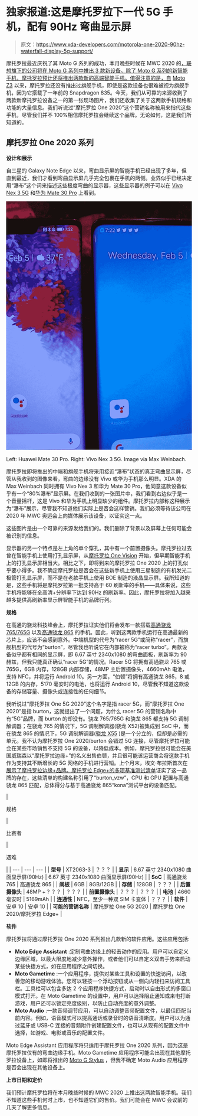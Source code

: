 # 独家报道:这是摩托罗拉下一代 5G 手机，配有 90Hz 弯曲显示屏

> 原文：<https://www.xda-developers.com/motorola-one-2020-90hz-waterfall-display-5g-support/>

摩托罗拉最近庆祝了其 Moto G 系列的成功，本月晚些时候在 MWC 2020 的[，联想旗下的公司将在 Moto G 系列中推出 3 款新设备。除了 Moto G 系列的新智能手机，摩托罗拉预计还将推出两款新的高端智能手机。值得注意的是，自](https://www.xda-developers.com/mwc-2020-preview-lg-sony-motorola-oppo/) [Moto Z3](https://www.xda-developers.com/verizon-moto-z3-announced-5g-moto-mod/) 以来，摩托罗拉还没有推出过旗舰手机，即使是这款设备也很难被视为旗舰手机，因为它搭载了一年前的 Snapdragon 835。今天，我们从可靠的来源收到了两款新摩托罗拉设备之一的第一张现场图片，我们还收集了关于这两款手机规格和功能的大量信息。我们听说过“摩托罗拉 One 2020”这个营销名称被用来指代这些手机，尽管我们并不 100%相信摩托罗拉会继续这个品牌。无论如何，这是我们所知道的。

## 摩托罗拉 One 2020 系列

**设计和展示**

自三星的 Galaxy Note Edge 以来，弯曲显示屏的智能手机已经出现了多年，但直到最近，我们才看到弯曲显示屏几乎完全包裹在手机的两侧。业界似乎已经决定用“瀑布”这个词来描述这些极度弯曲的显示器，这些显示器的例子可以在 [Vivo Nex 3 5G](https://www.xda-developers.com/vivo-nex-3-5g-extreme-curved-display-64mp-camera/) 和[华为 Mate 30 Pro](https://www.xda-developers.com/huawei-mate-30-pro-rs-porsche-design-specifications-features-pricing-availability/) 上看到。

 <picture>![](img/36f64dc5b16760a69a52b6c5747d8d98.png)</picture> 

Left: Huawei Mate 30 Pro. Right: Vivo Nex 3 5G. Image via Max Weinbach.

摩托罗拉即将推出的中端和旗舰手机将采用接近“瀑布”状态的真正弯曲显示屏，尽管从我收到的图像来看，弯曲的边缘没有 Vivo 或华为手机那么明显。XDA 的 Max Weinbach 同时拥有 Vivo Nex 3 和华为 Mate 30 Pro，他同意这款设备似乎有一个“80%瀑布”显示屏。在我们收到的一张图片中，我们看到右边似乎是一个音量摇杆，这是 Vivo 和华为手机上明显缺少的组件。摩托罗拉内部称这种展示为“瀑布”展示，尽管我不知道他们实际上是否会这样营销。我们必须等待该公司在 2020 年 MWC 奥运会上向媒体展示该设备，以证实这一点。

这些图片是由一个可靠的来源发给我们的。我们删除了背景以及屏幕上任何可能会被识别的信息。

显示器的另一个特点是左上角的单个穿孔，其中有一个前置摄像头。摩托罗拉过去曾在智能手机上使用打孔显示屏，从[摩托罗拉 One Vision](https://www.xda-developers.com/motorola-one-vision-android-one-punch-hole-display/) 开始，但早期智能手机上的打孔显示屏相当大。相比之下，即将到来的摩托罗拉 One 2020 上的打孔似乎要小得多。我不确定摩托罗拉是否会在这些新手机上使用三星制造的有机发光二极管打孔显示屏，而不是在老款手机上使用 BOE 制造的液晶显示屏。我所知道的是，这些手机将是摩托罗拉第一批支持高于 60 刷新率的手机——具体来说，这些手机将能够在全高清+分辨率下达到 90Hz 的刷新率。因此，摩托罗拉将加入越来越多提供高刷新率显示屏智能手机的品牌行列。

**规格**

在高通的骁龙科技峰会上，摩托罗拉证实他们将会发布一款搭载[高通骁龙 765/765G](https://www.xda-developers.com/qualcomm-snapdragon-765-processor-specifications-features/) 以及[高通骁龙 865](https://www.xda-developers.com/qualcomm-snapdragon-865-processor-specifications-features/) 的手机。因此，听到这两款手机运行在高通最新的芯片上，应该不会感到意外。中端机型的代号为“racer 5G”或简称“racer”，而旗舰机型的代号为“burton”，尽管我也听说它在内部被称为“racer turbo”。两款设备似乎都有相同的显示屏，即 6.67 英寸 2340x1080 的弯曲面板，刷新率为 90 赫兹，但我只能真正确认“racer 5G”的情况。Racer 5G 将拥有高通骁龙 765 或 765G，6GB 内存，128GB 内部存储，48MP 主后置摄像头，4660mAh 电池，支持 NFC，并将运行 Android 10。另一方面，“伯顿”将拥有高通骁龙 865，8 或 12GB 的内存，5170 毫安时的电池，也将运行 Android 10，尽管我不知道这款设备的存储容量、摄像头或连接性的任何细节。

我听说过“摩托罗拉 One 5G 2020”这个名字是指 racer 5G，而“摩托罗拉 One 2020”是指 burton，这就提出了一个问题，为什么 racer 5G 的营销名称中有“5G”品牌，而 burton 的却没有。骁龙 765/765G 和骁龙 865 都支持 5G 调制解调器；在骁龙 765 的情况下，5G 调制解调器(骁龙 X52)被集成到 SoC 中，而在骁龙 865 的情况下，5G 调制解调器([骁龙 X55](https://www.xda-developers.com/qualcomm-snapdragon-x55-5g-modem-2019-android-smartphones/) )是一个分立的，但却是必需的单元。我不认为摩托罗拉 One 2020/burton 会错过 5G 连接，尽管摩托罗拉可能会在某些市场销售不支持 5G 的设备，以降低成本。例如，摩托罗拉很可能会在美国威瑞森以“摩托罗拉边缘+”的名义出售伯顿，并且很可能该运营商会将这款手机作为支持其不断增长的 5G 网络的手机进行营销。上个月末，埃文·布拉斯首次在[展示了摩托罗拉边缘+品牌。摩托罗拉 Edge+的](https://twitter.com/evleaks/status/1219793379489468416)[多项基准测试清单](https://browser.geekbench.com/v4/cpu/search?utf8=%E2%9C%93&q=burton)证实了这一品牌的存在，这些清单的构建名称引用了“burton_vzw”，CPU 和 GPU 配置与高通骁龙 865 匹配，总体得分与基于高通骁龙 865“kona”测试平台的设备匹配。

| 

规格

 | 

比赛者

 | 

遇难

 |
| --- | --- | --- |
| **型号** | XT2063-3 | ？？？ |
| **显示** | 6.67 英寸 2340x1080 曲面显示屏(90Hz) | 6.67 英寸 2340x1080 曲面显示屏(90Hz) |
| **SoC** | 高通骁龙 765 | 高通骁龙 865 |
| **闸板** | 6GB | 8GB/12GB |
| **存储** | 128GB | ？？？ |
| **后置摄像头** | 48MP +？？？ | ？？？ |
| **前置摄像头** | ？？？ | ？？？ |
| **电池** | 4660 毫安时 | 5169mAh |
| **连通性** | NFC，至少一种双 SIM 卡变体 | ？？？ |
| **软件** | 安卓 10 | 安卓 10 |
| **可能的营销名称** | 摩托罗拉 One 5G 2020 | 摩托罗拉 One 2020/摩托罗拉 Edge+ |

**软件**

摩托罗拉将通过摩托罗拉 One 2020 系列推出几款新的软件应用。这些应用包括:

*   **Moto Edge Assistant** :定制弯曲边缘上的轻击动作的应用。用户可以自定义边缘区域，以最大限度地减少意外操作，或者他们可以自定义双击手势来启动某些快捷方式，如在应用程序之间切换。
*   **Moto Gametime** :一个应用程序，提供对某些工具和设置的快速访问，以改善您的移动游戏体验。您可以轻按一个浮动按钮或从一侧向内轻扫来访问工具栏。工具栏可以包含多达 2 个应用程序快捷方式，启动时以自由形式的多窗口模式打开。在 Moto Gametime 的设置中，用户可以选择阻止通知或来电打断游戏，用户还可以锁定亮度级别，以防止自动亮度的意外调整。
*   **Moto Audio** :一款音频调节应用，可以自动调整音频配置文件，以最佳匹配当前内容。例如，语音模式可以提高通话或录音时的语音清晰度。用户可以为通过蓝牙或 USB-C 连接的音频附件创建配置文件，也可以从现有的配置文件中选择，如游戏、电影或音乐的配置文件。

Moto Edge Assistant 应用程序将只适用于摩托罗拉 One 2020 系列，因为这是摩托罗拉仅有的弯曲边缘手机。Moto Gametime 应用程序可能会出现在其他摩托罗拉设备上，如即将推出的 [Moto G Stylus](https://www.xda-developers.com/motorola-moto-g-stylus-specifications-stylus-features/) ，但我不确定 Moto Audio 应用程序是否会出现在其他设备上。

**上市日期和定价**

我们预计摩托罗拉将在本月晚些时候的 MWC 2020 上推出这两款智能手机。我们不知道这些手机何时上市，也不知道它们的售价。我们可能会在 MWC 会议前的几天了解更多信息。